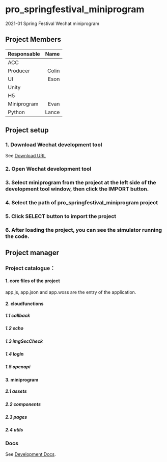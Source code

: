 # pro_springfestival_miniprogram
2021-01 Spring Festival Wechat miniprogram

## Project Members
| Responsable  |  Name  |
| :----------- | ------------:| 
| ACC          | 
| Producer	   | Colin
| UI		   | Eson
| Unity		   | 
| H5		   | 
| Miniprogram  | Evan 
| Python	   | Lance

## Project setup
### 1. Download Wechat development tool
See [Download URL](https://developers.weixin.qq.com/miniprogram/dev/devtools/download.html)
### 2. Open Wechat development tool
### 3. Select miniprogram from the project at the left side of the development tool window, then click the IMPORT button.
### 4. Select the path of pro_springfestival_miniprogram project
### 5. Click SELECT button to import the project
### 6. After loading the project, you can see the simulator running the code.

## Project manager
### Project catalogue：
#### 1. core files of the project
   app.js, app.json and app.wxss are the entry of the application.
#### 2. cloudfunctions
   ##### 1.1 callback
   ##### 1.2 echo
   ##### 1.3 imgSecCheck
   ##### 1.4 login
   ##### 1.5 openapi
#### 3. miniprogram
   ##### 2.1 assets
   ##### 2.2 components
   ##### 2.3 pages
   ##### 2.4 utils

### Docs
See [Development Docs](https://developers.weixin.qq.com/miniprogram/dev/framework/).